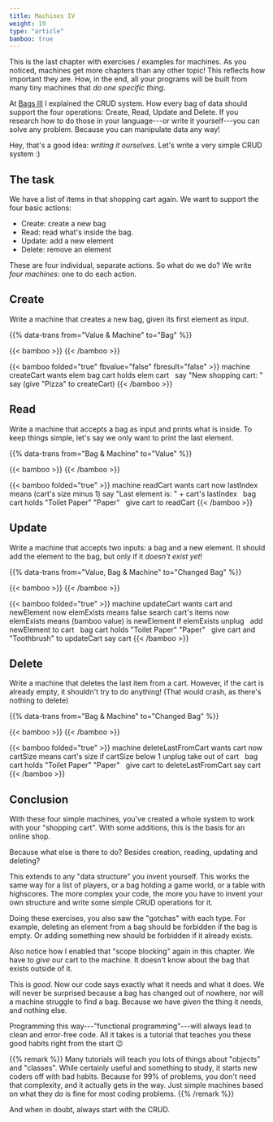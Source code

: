 ```yaml
---
title: Machines IV
weight: 19
type: "article"
bamboo: true
---
```


This is the last chapter with exercises / examples for machines. As you noticed, machines get more chapters than any other topic! This reflects how important they are. How, in the end, all your programs will be built from many tiny machines that _do one specific thing_.

At [Bags III](../bags-iii/) I explained the CRUD system. How every bag of data should support the four operations: Create, Read, Update and Delete. If you research how to do those in your language---or write it yourself---you can solve any problem. Because you can manipulate data any way!

Hey, that's a good idea: _writing it ourselves_. Let's write a very simple CRUD system :)

## The task

We have a list of items in that shopping cart again. We want to support the four basic actions:

* Create: create a new bag
* Read: read what's inside the bag.
* Update: add a new element
* Delete: remove an element

These are four individual, separate actions. So what do we do? We write _four machines_: one to do each action.

## Create

Write a machine that creates a new bag, given its first element as input.

{{% data-trans from="Value & Machine" to="Bag" %}}

{{< bamboo >}}
{{< /bamboo >}}

{{< bamboo folded="true" fbvalue="false" fbresult="false" >}}
machine createCart wants elem
  bag cart holds
    elem
  cart
&nbsp;
say "New shopping cart: "
say (give "Pizza" to createCart)
{{< /bamboo >}}

## Read

Write a machine that accepts a bag as input and prints what is inside. To keep things simple, let's say we only want to print the last element.

{{% data-trans from="Bag & Machine" to="Value" %}}

{{< bamboo >}}
{{< /bamboo >}}

{{< bamboo folded="true" >}}
machine readCart wants cart
  now lastIndex means (cart's size minus 1)
  say "Last element is: " + cart's lastIndex
&nbsp;
bag cart holds
  "Toilet Paper"
  "Paper"
&nbsp;
give cart to readCart
{{< /bamboo >}}

## Update

Write a machine that accepts two inputs: a bag and a new element. It should add the element to the bag, but only if it _doesn't exist yet_!

{{% data-trans from="Value, Bag & Machine" to="Changed Bag" %}}

{{< bamboo >}}
{{< /bamboo >}}

{{< bamboo folded="true" >}}
machine updateCart wants cart and newElement
  now elemExists means false
  search cart's items
    now elemExists means (bamboo value) is newElement
    if elemExists
      unplug
  &nbsp;
  add newElement to cart
&nbsp;
bag cart holds
  "Toilet Paper"
  "Paper"
&nbsp;
give cart and "Toothbrush" to updateCart
say cart
{{< /bamboo >}}

## Delete

Write a machine that deletes the last item from a cart. However, if the cart is already empty, it shouldn't try to do anything! (That would crash, as there's nothing to delete)

{{% data-trans from="Bag & Machine" to="Changed Bag" %}}

{{< bamboo >}}
{{< /bamboo >}}

{{< bamboo folded="true" >}}
machine deleteLastFromCart wants cart
  now cartSize means cart's size
  if cartSize below 1
    unplug
  take out of cart
&nbsp;
bag cart holds
  "Toilet Paper"
  "Paper"
&nbsp;
give cart to deleteLastFromCart
say cart
{{< /bamboo >}}

## Conclusion

With these four simple machines, you've created a whole system to work with your "shopping cart". With some additions, this is the basis for an online shop.

Because what else is there to do? Besides creation, reading, updating and deleting?

This extends to any "data structure" you invent yourself. This works the same way for a list of players, or a bag holding a game world, or a table with highscores. The more complex your code, the more you have to invent your own structure and write some simple CRUD operations for it.

Doing these exercises, you also saw the "gotchas" with each type. For example, deleting an element from a bag should be forbidden if the bag is empty. Or adding something new should be forbidden if it already exists.

Also notice how I enabled that "scope blocking" again in this chapter. We have to _give_ our cart to the machine. It doesn't know about the bag that exists outside of it.

This is _good_. Now our code says exactly what it needs and what it does. We will never be surprised because a bag has changed out of nowhere, nor will a machine struggle to find a bag. Because we have _given_ the thing it needs, and nothing else.

Programming this way---"functional programming"---will always lead to clean and error-free code. All it takes is a tutorial that teaches you these good habits right from the start 😉

{{% remark %}}
Many tutorials will teach you lots of things about "objects" and "classes". While certainly useful and something to study, it starts new coders off with bad habits. Because for 99% of problems, you don't need that complexity, and it actually gets in the way. Just simple machines based on what they _do_ is fine for most coding problems.
{{% /remark %}}

And when in doubt, always start with the CRUD.